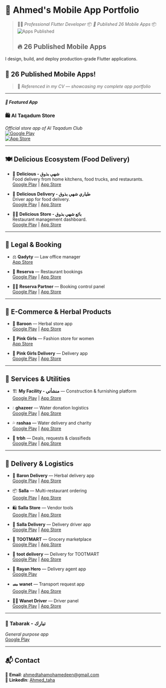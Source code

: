 
# 📱 **Ahmed's Mobile App Portfolio**

> 🧑‍💻 *Professional Flutter Developer*
> 📦 *📲 Published 26 Mobile Apps*
> 📦 ![Apps Published](https://img.shields.io/badge/Published%20Apps-26-blue?style=flat-square&logo=flutter&logoColor=white)
> ## 🔥 **26 Published Mobile Apps**  
I design, build, and deploy production-grade Flutter applications.
## 🚀 **26** Published Mobile Apps!


> 📌 *Referenced in my CV — showcasing my complete app portfolio*

---

##### 🥇 **Featured App**

### 🛍️ Al Taqadum Store
*Official store app of Al Taqadum Club*  
[![Google Play](https://img.shields.io/badge/Google%20Play-Link-green)](https://play.google.com/store/apps/details?id=com.altaqadum.store)  
[![App Store](https://img.shields.io/badge/App%20Store-Link-blue)](https://apps.apple.com/eg/app/al-taqadum-store/id6740518485)

---

## 🍽️ **Delicious Ecosystem (Food Delivery)**

- 🍔 **Delicious - شهي بذوق**  
  Food delivery from home kitchens, food trucks, and restaurants.  
  [Google Play](https://play.google.com/store/apps/details?id=com.softlix.delicious) | [App Store](https://apps.apple.com/eg/app/delicious-%D8%B4%D9%87%D9%8A-%D8%A8%D8%B0%D9%88%D9%82/id1535253276)

- 🛵 **Delicious Delivery - طياري شهي بذوق**  
  Driver app for food delivery.  
  [Google Play](https://play.google.com/store/apps/details?id=com.softlix.delivery) | [App Store](https://apps.apple.com/eg/app/%D8%B7%D9%8A%D8%A7%D8%B1%D9%8A-tayyari/id1569275008)

- 🧑‍🍳 **Delicious Store - بائع شهي بذوق**  
  Restaurant management dashboard.  
  [Google Play](https://play.google.com/store/apps/details?id=com.softlix.delicious_store) | [App Store](https://apps.apple.com/eg/app/%D8%A8%D8%A7%D8%A6%D8%B9-%D8%B4%D9%87%D9%8A-%D8%A8%D8%B0%D9%88%D9%82/id6615075806)

---

## 🧾 **Legal & Booking**

- ⚖️ **Qadyty** — Law office manager  
  [App Store](https://apps.apple.com/eg/app/%D9%82%D8%B6%D9%8A%D8%AA%D9%89/id6740283579)

- 📅 **Reserva** — Restaurant bookings  
  [Google Play](https://play.google.com/store/apps/details?id=com.reserva.softlix) | [App Store](https://apps.apple.com/eg/app/reserva/id6464216262)

- 🧑‍💼 **Reserva Partner** — Booking control panel  
  [Google Play](https://play.google.com/store/apps/details?id=com.reserva.softlix_store) | [App Store](https://apps.apple.com/eg/app/reserva-partner/id6523428112)

---

## 🛒 **E-Commerce & Herbal Products**

- 🌿 **Baroon** — Herbal store app  
  [Google Play](https://play.google.com/store/apps/details?id=com.softlix.baron) | [App Store](https://apps.apple.com/eg/app/%D8%A7%D9%84%D8%B1%D9%8A%D8%A7%D9%86-%D9%84%D9%84%D8%B9%D8%B7%D8%A7%D8%B1%D9%87/id6593708979)

- 🌸 **Pink Girls** — Fashion store for women  
  [App Store](https://apps.apple.com/eg/app/pink-girls/id6741077697)

- 🚚 **Pink Girls Delivery** — Delivery app  
  [Google Play](https://play.google.com/store/apps/details?id=com.softlix.pinkDelivery) | [App Store](https://apps.apple.com/eg/app/pink-girls-delivery/id6741077613)

---

## 🧱 **Services & Utilities**

- 🏗️ **My Facility - منشأتي** — Construction & furnishing platform  
  [Google Play](https://play.google.com/store/apps/details?id=com.softlix.facility) | [App Store](https://apps.apple.com/eg/app/my-facilty-%D9%85%D9%86%D8%B4%D8%A3%D8%AA%D9%8A/id1599383738)

- 💧 **ghazeer** — Water donation logistics  
  [Google Play](https://play.google.com/store/apps/details?id=com.ghazeer.app) | [App Store](https://apps.apple.com/eg/app/%D8%BA%D8%B2%D9%8A%D8%B1/id6480347680)

- 💦 **rashaa** — Water delivery and charity  
  [Google Play](https://play.google.com/store/apps/details?id=net.rashah.client) | [App Store](https://apps.apple.com/eg/app/%D8%B1%D8%B4%D9%87/id6742661720)

- 🧾 **trbh** — Deals, requests & classifieds  
  [Google Play](https://play.google.com/store/apps/details?id=app.haftastore.com) | [App Store](https://apps.apple.com/eg/app/%D8%AA%D8%B1%D8%A8%D8%AD/id1565825300)

---

## 🛵 **Delivery & Logistics**

- 🚚 **Baron Delivery** — Herbal delivery app  
  [Google Play](https://play.google.com/store/apps/details?id=com.softlix.barondelivery) | [App Store](https://apps.apple.com/eg/app/baron-delivery/id6737470732)

- 📦 **Salla** — Multi-restaurant ordering  
  [Google Play](https://play.google.com/store/apps/details?id=com.salla.softlix) | [App Store](https://apps.apple.com/eg/app/%D8%B3%D9%84%D9%87/id6740242674)

- 🛍️ **Salla Store** — Vendor tools  
  [Google Play](https://play.google.com/store/apps/details?id=com.softlix.sallaStore) | [App Store](https://apps.apple.com/eg/app/salla-store/id6740325354)

- 🚛 **Salla Delivery** — Delivery driver app  
  [Google Play](https://play.google.com/store/apps/details?id=com.softlix.sallaDelivery) | [App Store](https://apps.apple.com/eg/app/salla-delivery/id6740336272)

- 🍇 **TOOTMART** — Grocery marketplace  
  [Google Play](https://play.google.com/store/apps/details?id=com.softlix.toot) | [App Store](https://apps.apple.com/eg/app/%D8%AA%D9%88%D8%AA-%D9%85%D8%A7%D8%B1%D8%AA-tootmart/id6737470542)

- 🚚 **toot delivery** — Delivery for TOOTMART  
  [Google Play](https://play.google.com/store/apps/details?id=com.softlix.tootdelivery) | [App Store](https://apps.apple.com/eg/app/toot-delivery/id6737470634)

- 🚚 **Rayan Hero** — Delivery agent app  
  [Google Play](https://play.google.com/store/apps/details?id=com.softlix.alryandriver)

- 🛻 **wanet** — Transport request app  
  [Google Play](https://play.google.com/store/apps/details?id=com.wanetapp.user) | [App Store](https://apps.apple.com/eg/app/%D9%88%D8%A7%D9%86%D9%8A%D8%AA/id6444813364)

- 👨‍✈️ **Wanet Driver** — Driver panel  
  [Google Play](https://play.google.com/store/apps/details?id=com.wanetapp.providers) | [App Store](https://apps.apple.com/eg/app/%D9%83%D8%A7%D8%A8%D8%AA%D9%86-%D9%88%D8%A7%D9%86%D9%8A%D8%AA/id6444854234)

---

### 📌 **Tabarak - تبارك**

*General purpose app*  
[Google Play](https://play.google.com/store/apps/details?id=com.softlix.tabrak)

---

## 📬 Contact

📧 **Email**: [ahmedtahamohamedeen@gmail.com](mailto:ahmedtahamohamedeen@gmail.com)  
🔗 **LinkedIn**: [Ahmed_taha](www.linkedin.com/in/ahmed-taha-pro)

